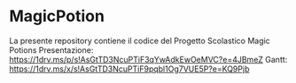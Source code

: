 # MagicPotion

La presente repository contiene il codice del Progetto Scolastico Magic Potions
Presentazione: https://1drv.ms/p/s!AsGtTD3NcuPTiF3qYwAdkEwOeMVC?e=4JBmeZ 
Gantt: https://1drv.ms/x/s!AsGtTD3NcuPTiF9pqbl1Og7VUE5P?e=KQ9Pjb
